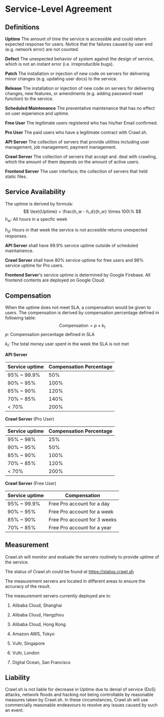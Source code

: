 # Service-Level Agreement

## Definitions

**Uptime** The amount of time the service is 
accessible and could return expected response for 
users. Notice that the failures caused by user end
(e.g. network error) are not counted.

**Defect** The unexpected behavior of system 
against the design of service, which is not an 
instant error (i.e. irreproducible bugs).

**Patch**  The installation or injection of 
new code on servers for delivering minor changes (e.g. 
updating user docs) to the service.

**Release** The installation or injection of new 
code on servers for delivering changes, 
new features, or amendments (e.g. adding password 
reset function) to the service.

**Scheduled Maintenance** The preventative maintenance 
that has no effect on user experience and uptime.

**Free User** The legitimate users registered who 
has his/her Email confirmed.

**Pro User** The paid users who have a 
legitimate contract with Crawl.sh.

**API Server** The collection of servers 
that provide utilities including user management, 
job management, payment management.

**Crawl Server** The collection of servers that 
accept and. deal with crawling, which the amount 
of them depends on the amount of active users.

**Frontend Server** The user interface; the collection 
of servers that held static files.



## Service Availability

The uptime is derived by formula:
$$
\text{Uptime} = \frac{h_w - h_d}{h_w} \times 100\%
$$
$h_w$: All hours in a specfic week

$h_d$: Hours in that week the service is not 
accesible returns unexpected responses.

**API Server** shall have 99.9% service uptime 
outside of scheduled maintainence.

**Crawl Server** shall have 80% service uptime for 
free users and 98% service uptime for Pro users. 

**Frontend Server**'s 
service uptime is determined by Google Firebase. 
All frontend contents are deployed on Google Cloud.



## Compensation

When the uptime does not meet SLA, 
a compensation would be given to users. 
The compensation is derived by compensation 
percentage defined in following table:
$$
\text{Compensation} = p \times k_t
$$
$p$: Compensation percentage defined in SLA

$k_t$: The total money user spent in the week the 
SLA is not met

**API Server** 

| Service uptime | Compensation Percentage |
| -------------- | ----------------------- |
| 95% ~ 99.9%    | 50%                     |
| 90% ~ 95%      | 100%                    |
| 85% ~ 90%      | 120%                    |
| 70% ~ 85%      | 140%                    |
| < 70%          | 200%                    |

**Crawl Server** (Pro User)

| Service uptime | Compensation Percentage |
| -------------- | ----------------------- |
| 95% ~ 98%      | 25%                     |
| 90% ~ 95%      | 50%                     |
| 85% ~ 90%      | 100%                    |
| 70% ~ 85%      | 120%                    |
| < 70%          | 200%                    |

**Crawl Server** (Free User)

| Service uptime | Compensation                 |
| -------------- | ---------------------------- |
| 95% ~ 99.9%    | Free Pro account for a day   |
| 90% ~ 95%      | Free Pro account for a week  |
| 85% ~ 90%      | Free Pro account for 3 weeks |
| 70% ~ 85%      | Free Pro account for a year  |



## Measurement

Crawl.sh will monitor and evaluate the servers 
routinely to provide uptime of the service. 

The status of Crawl.sh could be found at 
https://status.crawl.sh

The measurement servers are located in 
different areas to ensure the accuracy of the result.

The measurement servers currently deployed are in:

1. Alibaba Cloud, Shanghai

2. Alibaba Cloud, Hangzhou

3. Alibaba Cloud, Hong Kong

4. Amazon AWS, Tokyo

5. Vultr, Singapore

6. Vultr, London

7. Digital Ocean, San Francisco


## Liability

Crawl.sh is not liable for decrease in Uptime 
due to denial of service (DoS) attacks, 
network floods and hacking not being 
controllable by reasonable measures 
taken by Crawl.sh. In these circumstances, 
Crawl.sh will use commercially reasonable 
endeavours to resolve any issues caused by such an event.
